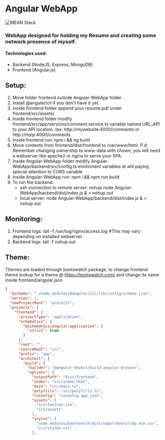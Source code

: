 # Angular WebApp
![MEAN Stack](https://www.newgenapps.com/wp-content/uploads/2020/04/mean-stack.jpeg)
### WebApp designed for holding my Resume and creating some network presence of myself.

#### Technologies used:
- Backend (NodeJS, Express, MongoDB)
- Frontend (Angular.js)


## Setup:
1. Move folder frontend outside Angular-WebApp folder
2. Install @angular/cli if you don't have it yet.
3. Inside frontend folder append your resume.pdf under frontend/src/assets/
4. Inside frontend folder modify frontend/src/app/services/comment.service.ts variable named URL_API to your API location. (ex: http://mywebsite:4000/comments or http://myip:4000/comments
5. Inside frontend run: npm i && ng build
6. Move contents from frontend/dist/frontend to /var/www/html. P.d: Remember changing ownership to www-data with chown, you will need a webserver like apache2 or nginx to serve your SPA.
7. Inside Angular-WebApp folder modify Angular-WebApp/backend/src/config.ts enviroment variables at will paying special attention to CORS variable
8. Inside Angular-WebApp run: npm i && npm run build
9. To run the backend:
    - ssh connection to remote server: nohup node Angular-WebApp/backend/dist/index.js & > nohup.out
    - local server: node Angular-WebApp/backend/dist/index.js & > nohup.out


## Monitoring: 
1. Frontend logs: tail -f /var/log/nginx/access.log   #This may vary depending on installed webserver
2. Backend logs: tail -f nohup.out

## Theme: 
Themes are loaded through bootswatch package, to change frontend theme lookup for a theme @ https://bootswatch.com/ and change its name inside frontend/angular.json
```json
{
  "$schema": "./node_modules/@angular/cli/lib/config/schema.json",
  "version": 1,
  "newProjectRoot": "projects",
  "projects": {
    "frontend": {
      "projectType": "application",
      "schematics": {
        "@schematics/angular:application": {
          "strict": true
        }
      },
      "root": "",
      "sourceRoot": "src",
      "prefix": "app",
      "architect": {
        "build": {
          "builder": "@angular-devkit/build-angular:browser",
          "options": {
            "outputPath": "dist/frontend",
            "index": "src/index.html",
            "main": "src/main.ts",
            "polyfills": "src/polyfills.ts",
            "tsConfig": "tsconfig.app.json",
            "assets": [
              "src/favicon.ico",
              "src/assets"
            ],
            "styles": [
              "node_modules/bootswatch/dist/vapor/bootstrap.min.css",     // Here change vapor for your desired theme
              "src/styles.css"
            ],
```
